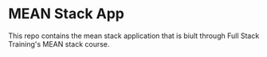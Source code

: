 # MEAN Stack App

This repo contains the mean stack application that is biult through
Full Stack Training's MEAN stack course.
